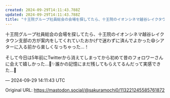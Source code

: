 ```yaml
---
created: 2024-09-29T14:11:43.788Z
updated: 2024-09-29T14:11:43.788Z
title: "十王院グループ社員総会の会場を探してたら、十王院のイオンシネマ越谷レイクタウン支部の方が案内をしてくれていたおかげで迷わずに済んでよかった😄シアターに入る前から[...]"
---
```


<p>十王院グループ社員総会の会場を探してたら、十王院のイオンシネマ越谷レイクタウン支部の方が案内をしてくれていたおかげで迷わずに済んでよかった😄シアターに入る前から楽しくなっちゃった…！</p><p>そして今日は5年前にTwitterから消えてしまってから初めて昔のフォロワーさんに会えて嬉しかった…🌈✨️誰かの記憶にまだ残してもらえてるんだって実感できた…🥲</p>

&mdash; 2024-09-29 14:11:43 UTC

Original URL: https://mastodon.social/@sakuramochi0/113221245585761872
